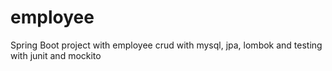 # employee
Spring Boot project with employee crud with mysql, jpa, lombok and testing with junit and mockito
